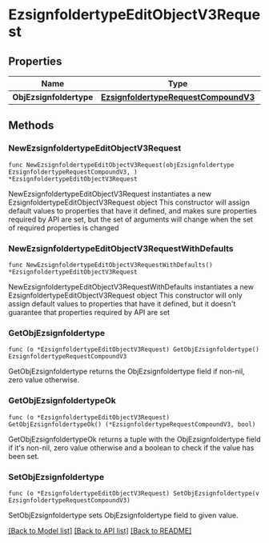 # EzsignfoldertypeEditObjectV3Request

## Properties

Name | Type | Description | Notes
------------ | ------------- | ------------- | -------------
**ObjEzsignfoldertype** | [**EzsignfoldertypeRequestCompoundV3**](EzsignfoldertypeRequestCompoundV3.md) |  | 

## Methods

### NewEzsignfoldertypeEditObjectV3Request

`func NewEzsignfoldertypeEditObjectV3Request(objEzsignfoldertype EzsignfoldertypeRequestCompoundV3, ) *EzsignfoldertypeEditObjectV3Request`

NewEzsignfoldertypeEditObjectV3Request instantiates a new EzsignfoldertypeEditObjectV3Request object
This constructor will assign default values to properties that have it defined,
and makes sure properties required by API are set, but the set of arguments
will change when the set of required properties is changed

### NewEzsignfoldertypeEditObjectV3RequestWithDefaults

`func NewEzsignfoldertypeEditObjectV3RequestWithDefaults() *EzsignfoldertypeEditObjectV3Request`

NewEzsignfoldertypeEditObjectV3RequestWithDefaults instantiates a new EzsignfoldertypeEditObjectV3Request object
This constructor will only assign default values to properties that have it defined,
but it doesn't guarantee that properties required by API are set

### GetObjEzsignfoldertype

`func (o *EzsignfoldertypeEditObjectV3Request) GetObjEzsignfoldertype() EzsignfoldertypeRequestCompoundV3`

GetObjEzsignfoldertype returns the ObjEzsignfoldertype field if non-nil, zero value otherwise.

### GetObjEzsignfoldertypeOk

`func (o *EzsignfoldertypeEditObjectV3Request) GetObjEzsignfoldertypeOk() (*EzsignfoldertypeRequestCompoundV3, bool)`

GetObjEzsignfoldertypeOk returns a tuple with the ObjEzsignfoldertype field if it's non-nil, zero value otherwise
and a boolean to check if the value has been set.

### SetObjEzsignfoldertype

`func (o *EzsignfoldertypeEditObjectV3Request) SetObjEzsignfoldertype(v EzsignfoldertypeRequestCompoundV3)`

SetObjEzsignfoldertype sets ObjEzsignfoldertype field to given value.



[[Back to Model list]](../README.md#documentation-for-models) [[Back to API list]](../README.md#documentation-for-api-endpoints) [[Back to README]](../README.md)


